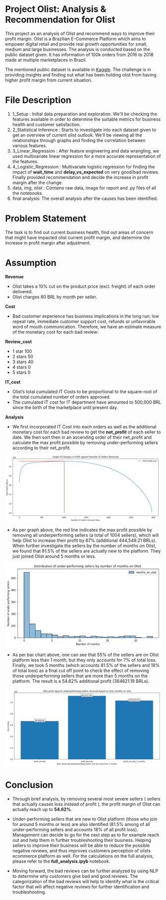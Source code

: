 # Project Olist: Analysis & Recommendation for Olist
This project as an analysis of Olist and recommend ways to improve their profit margin. Olist is a Brazilian E-Commerce Platform which aims to empower digital retail and provide real growth opportunities for small, medium and large businesses. The analysis is conducted based on the public dataset given. It has information of 100k orders from 2016 to 2018 made at multiple marketplaces in Brazil.  

The mentioned public dataset is available in [Kaggle](https://www.kaggle.com/datasets/olistbr/brazilian-ecommerce). The challenge is in providing insights and finding out what has been holding olist from having higher profit margin from current situation.

# File Description
1. 1_Setup : Initial data preparation and exploration. We'll be checking the features available in order to determine the suitable metrics for business health and customer satisfaction.
2. 2_Statistical Inference : Starts to investigate into each dataset given to get an overview of current olist outlook. We'll be viewing all the relationships through graphs and finding the correlation between various features.
3. 3_Linear_Regression : After feature engineering and data wrangling, we used multivariate linear regression for a more accurate representation of the features. 
4. 4_Logistic_Regression : Multivariate logistic regression for finding the impact of **wait_time** and **delay_vs_expected** on very good/bad reviews. Finally provided recommendation and decide the increase in profit margin after the change.
5. data, img, olist : Contains raw data, image for report and .py files of all the notebooks. 
6. final analysis: The overall analysis after the causes has been identified. 

# Problem Statement
The task is to find out current business health, find out areas of concern that might have impacted olist current profit margin, and determine the increase in profit margin after adjustment.

# Assumption
**Revenue**
* Olist takes a 10% cut on the product price (excl. freight) of each order delivered.
* Olist charges 80 BRL by month per seller.

**Cost**
* Bad customer experience has business implications in the long run: low repeat rate, immediate customer support cost, refunds or unfavorable word of mouth communication. Therefore, we have an estimate measure of the monetary cost for each bad review:

**Review_cost**
* 1 star	100
* 2 stars	50
* 3 stars	40
* 4 stars	0
* 5 stars	0

**IT_cost**
* Olist’s total cumulated IT Costs to be proportional to the square-root of the total cumulated number of orders approved.
* The cumulated IT cost for IT department have amounted to 500,000 BRL since the birth of the marketplace until present day.

**Analysis**  
* We first incorporated IT Cost into each orders as well as the additional monetary cost for each bad review to get the **net_profit** of each seller to date. We then sort then in an ascending order of their net_profit and calculate the max profit possible by removing under-performing sellers according to their net_profit.

![image](img/img1.png)  

* As per graph above, the red line indicates the max profit possible by removing all underperforming sellers (a total of 1004 sellers), which will help Olist to increase their profit by 67% (additional 444,549.21 BRLs). When further investigate the sellers by the number of months on Olist, we found that 81.5% of the sellers are actually new to the platform. They just joined Olist around 5 months or less. 

![image](img/img2.png)  

* As per bar chart above, one can see that 55% of the sellers are on Olist platform less than 1 month, but they only accounts for 7% of total loss. Finally, we took 5 months (which accounts 81.5% of the sellers and 18% of total loss) as a final cut off point to check the effect of removing those underperforming sellers that are more than 5 months on the platform. The result is a 54.62% additional profit (364621.19 BRLs).

![image](img/img3.png)  


# Conclusion
* Through brief analysis, by removing several most severe sellers ( sellers that actually causes loss instead of profit ), the profit margin of Olist can actually reach up to **54.62%**.  

* Under-performing sellers that are new to Olist platform (those who join for around 5 months or less) are also identified (81.5% among of all under-performing sellers and accounts 18% of all profit loss). Management can decide to go for the next step as to for example reach out and help them in further troubleshooting their business. Helping sellers to improve their business will be able to reduce the possible negative reviews, and thus improves customers perception of olists ecommerce platform as well. For the calculations on the full analysis, please refer to the **full_analysis.ipyb** notebook.

* Moving forward, the bad reviews can be further analyzed by using NLP to determine why customers give bad and good reviews. The categorization of the bad reviews will help to identify what is the critical factor that will affect negative reviews for further identification and troubleshooting.
